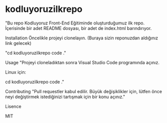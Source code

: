 # kodluyoruzilkrepo
"Bu repo Kodluyoruz Front-End Eğitiminde oluşturduğumuz ilk repo. İçerisinde bir adet README dosyası, bir adet de index.html barındırıyor.

Installation
Öncelikle projeyi clonelayın. (Buraya sizin reponuzdan aldığınız link gelecek)

"cd kodluyoruzilkrepo
code ."

Usage
"Projeyi cloneladıktan sonra Visual Studio Code programında açınız.

Linux için:

cd kodluyoruzilkrepo
code ."

Contributing 
"Pull requestler kabul edilir. Büyük değişiklikler için, lütfen önce neyi değiştirmek istediğinizi tartışmak için bir konu açınız."

Lisence 

MIT
